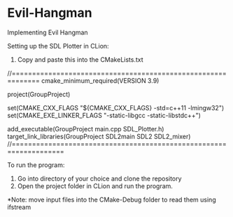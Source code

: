 # Evil-Hangman
Implementing Evil Hangman

Setting up the SDL Plotter in CLion:
1. Copy and paste this into the CMakeLists.txt

//=============================================================
cmake_minimum_required(VERSION 3.9)

project(GroupProject)

set(CMAKE_CXX_FLAGS "${CMAKE_CXX_FLAGS} -std=c++11 -lmingw32")
set(CMAKE_EXE_LINKER_FLAGS "-static-libgcc -static-libstdc++")

add_executable(GroupProject main.cpp SDL_Plotter.h)
target_link_libraries(GroupProject SDL2main SDL2 SDL2_mixer)
//===================================================================

To run the program:
1. Go into directory of your choice and clone the repository
2. Open the project folder in CLion and run the program.

*Note: move input files into the CMake-Debug folder to read them using ifstream
